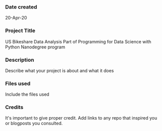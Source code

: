 ### Date created
20-Apr-20

### Project Title
US Bikeshare Data Analysis
Part of Programming for Data Science with Python Nanodegree program

### Description
Describe what your project is about and what it does

### Files used
Include the files used

### Credits
It's important to give proper credit. Add links to any repo that inspired you or blogposts you consulted.
